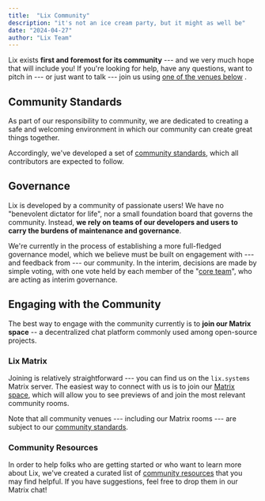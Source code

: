 ```yaml
---
title:  "Lix Community"
description: "it's not an ice cream party, but it might as well be"
date: "2024-04-27"
author: "Lix Team"
---
```


Lix exists **first and foremost for its community** --- and we very much hope that will include you!
If you're looking for help, have any questions, want to pitch in --- or just want to talk --- join us
using [one of the venues below](#engaging-with-the-community) .

## Community Standards

As part of our responsibility to community, we are dedicated to creating a safe and welcoming environment
in which our community can create great things together.

Accordingly, we've developed a set of [community standards](/community-standards), which all contributors
are expected to follow.

## Governance

Lix is developed by a community of passionate users! We have no "benevolent dictator for life",
nor a small foundation board that governs the community. Instead, **we rely on teams of our developers
and users to carry the burdens of maintenance and governance**.

We're currently in the process of establishing a more full-fledged governance model, which we believe must
be built on engagement with --- and feedback from --- our community. In the interim, decisions are made by
simple voting, with one vote held by each member of the "[core team](/team)", who are acting as interim
governance.

## Engaging with the Community

The best way to engage with the community currently is to **join our Matrix space** -- a decentralized
chat platform commonly used among open-source projects.

### Lix Matrix

Joining is relatively straightforward --- you can find us on the `lix.systems` Matrix server.
The easiest way to connect with us is to join our [Matrix space](https://matrix.to/#/#space:lix.systems),
which will allow you to see previews of and join the most relevant community rooms.

Note that all community venues --- including our Matrix rooms --- are subject to our [community standards](/community-standards).

### Community Resources

In order to help folks who are getting started or who want to learn more about Lix, we've created a curated
list of [community resources](/resources) that you may find helpful. If you have suggestions, feel free to
drop them in our Matrix chat!
